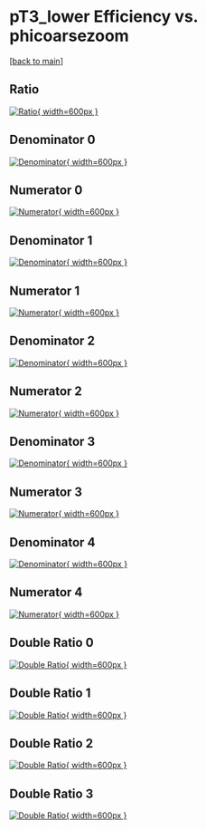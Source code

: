 # pT3_lower Efficiency vs. phicoarsezoom

[[back to main](./)]



## Ratio

[![Ratio](../mtv/var/pT3_lower_vtr_0_1_eff_phicoarsezoom.png){ width=600px }](../mtv/var/pT3_lower_vtr_0_1_eff_phicoarsezoom.pdf)

## Denominator 0

[![Denominator](../mtv/den/pT3_lower_vtr_0_1_eff_phicoarsezoom_den0.png){ width=600px }](../mtv/den/pT3_lower_vtr_0_1_eff_phicoarsezoom_den0.pdf)

## Numerator 0

[![Numerator](../mtv/num/pT3_lower_vtr_0_1_eff_phicoarsezoom_num0.png){ width=600px }](../mtv/num/pT3_lower_vtr_0_1_eff_phicoarsezoom_num0.pdf)

## Denominator 1

[![Denominator](../mtv/den/pT3_lower_vtr_0_1_eff_phicoarsezoom_den1.png){ width=600px }](../mtv/den/pT3_lower_vtr_0_1_eff_phicoarsezoom_den1.pdf)

## Numerator 1

[![Numerator](../mtv/num/pT3_lower_vtr_0_1_eff_phicoarsezoom_num1.png){ width=600px }](../mtv/num/pT3_lower_vtr_0_1_eff_phicoarsezoom_num1.pdf)

## Denominator 2

[![Denominator](../mtv/den/pT3_lower_vtr_0_1_eff_phicoarsezoom_den2.png){ width=600px }](../mtv/den/pT3_lower_vtr_0_1_eff_phicoarsezoom_den2.pdf)

## Numerator 2

[![Numerator](../mtv/num/pT3_lower_vtr_0_1_eff_phicoarsezoom_num2.png){ width=600px }](../mtv/num/pT3_lower_vtr_0_1_eff_phicoarsezoom_num2.pdf)

## Denominator 3

[![Denominator](../mtv/den/pT3_lower_vtr_0_1_eff_phicoarsezoom_den3.png){ width=600px }](../mtv/den/pT3_lower_vtr_0_1_eff_phicoarsezoom_den3.pdf)

## Numerator 3

[![Numerator](../mtv/num/pT3_lower_vtr_0_1_eff_phicoarsezoom_num3.png){ width=600px }](../mtv/num/pT3_lower_vtr_0_1_eff_phicoarsezoom_num3.pdf)

## Denominator 4

[![Denominator](../mtv/den/pT3_lower_vtr_0_1_eff_phicoarsezoom_den4.png){ width=600px }](../mtv/den/pT3_lower_vtr_0_1_eff_phicoarsezoom_den4.pdf)

## Numerator 4

[![Numerator](../mtv/num/pT3_lower_vtr_0_1_eff_phicoarsezoom_num4.png){ width=600px }](../mtv/num/pT3_lower_vtr_0_1_eff_phicoarsezoom_num4.pdf)

## Double Ratio 0

[![Double Ratio](../mtv/ratio/pT3_lower_vtr_0_1_eff_phicoarsezoom_ratio0.png){ width=600px }](../mtv/ratio/pT3_lower_vtr_0_1_eff_phicoarsezoom_ratio0.pdf)

## Double Ratio 1

[![Double Ratio](../mtv/ratio/pT3_lower_vtr_0_1_eff_phicoarsezoom_ratio1.png){ width=600px }](../mtv/ratio/pT3_lower_vtr_0_1_eff_phicoarsezoom_ratio1.pdf)

## Double Ratio 2

[![Double Ratio](../mtv/ratio/pT3_lower_vtr_0_1_eff_phicoarsezoom_ratio2.png){ width=600px }](../mtv/ratio/pT3_lower_vtr_0_1_eff_phicoarsezoom_ratio2.pdf)

## Double Ratio 3

[![Double Ratio](../mtv/ratio/pT3_lower_vtr_0_1_eff_phicoarsezoom_ratio3.png){ width=600px }](../mtv/ratio/pT3_lower_vtr_0_1_eff_phicoarsezoom_ratio3.pdf)

